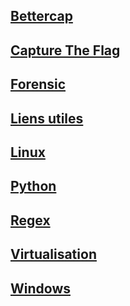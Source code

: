 ## [Bettercap](bettercap)
## [Capture The Flag](ctf)
## [Forensic](forensic)
## [Liens utiles](link)
## [Linux](linux)
## [Python](python)
## [Regex](regex)
## [Virtualisation](virtu)
## [Windows](windows)
